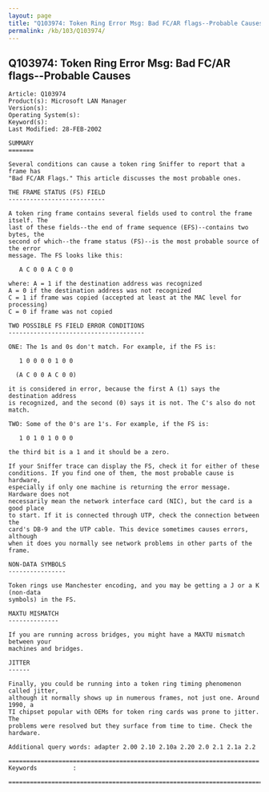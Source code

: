 ```yaml
---
layout: page
title: "Q103974: Token Ring Error Msg: Bad FC/AR flags--Probable Causes"
permalink: /kb/103/Q103974/
---
```


## Q103974: Token Ring Error Msg: Bad FC/AR flags--Probable Causes

	Article: Q103974
	Product(s): Microsoft LAN Manager
	Version(s): 
	Operating System(s): 
	Keyword(s): 
	Last Modified: 28-FEB-2002
	
	SUMMARY
	=======
	
	Several conditions can cause a token ring Sniffer to report that a frame has
	"Bad FC/AR Flags." This article discusses the most probable ones.
	
	THE FRAME STATUS (FS) FIELD
	---------------------------
	
	A token ring frame contains several fields used to control the frame itself. The
	last of these fields--the end of frame sequence (EFS)--contains two bytes, the
	second of which--the frame status (FS)--is the most probable source of the error
	message. The FS looks like this:
	
	   A C 0 0 A C 0 0
	
	where: A = 1 if the destination address was recognized
	A = 0 if the destination address was not recognized
	C = 1 if frame was copied (accepted at least at the MAC level for processing)
	C = 0 if frame was not copied
	
	TWO POSSIBLE FS FIELD ERROR CONDITIONS
	--------------------------------------
	
	ONE: The 1s and 0s don't match. For example, if the FS is:
	
	   1 0 0 0 0 1 0 0
	
	  (A C 0 0 A C 0 0)
	
	it is considered in error, because the first A (1) says the destination address
	is recognized, and the second (0) says it is not. The C's also do not match.
	
	TWO: Some of the 0's are 1's. For example, if the FS is:
	
	   1 0 1 0 1 0 0 0
	
	the third bit is a 1 and it should be a zero.
	
	If your Sniffer trace can display the FS, check it for either of these
	conditions. If you find one of them, the most probable cause is hardware,
	especially if only one machine is returning the error message. Hardware does not
	necessarily mean the network interface card (NIC), but the card is a good place
	to start. If it is connected through UTP, check the connection between the
	card's DB-9 and the UTP cable. This device sometimes causes errors, although
	when it does you normally see network problems in other parts of the frame.
	
	NON-DATA SYMBOLS
	----------------
	
	Token rings use Manchester encoding, and you may be getting a J or a K (non-data
	symbols) in the FS.
	
	MAXTU MISMATCH
	--------------
	
	If you are running across bridges, you might have a MAXTU mismatch between your
	machines and bridges.
	
	JITTER
	------
	
	Finally, you could be running into a token ring timing phenomenon called jitter,
	although it normally shows up in numerous frames, not just one. Around 1990, a
	TI chipset popular with OEMs for token ring cards was prone to jitter. The
	problems were resolved but they surface from time to time. Check the hardware.
	
	Additional query words: adapter 2.00 2.10 2.10a 2.20 2.0 2.1 2.1a 2.2
	
	======================================================================
	Keywords          :  
	
	=============================================================================
	

